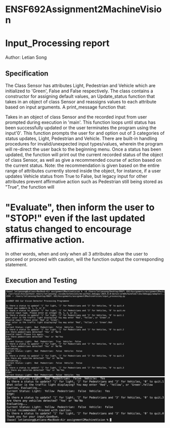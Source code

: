 # ENSF692Assignment2MachineVision
# Input_Processing report
Author: Letian Song


## Specification
The Class Sensor has attributes Light, Pedestrian and Vehicle which are initialized to 'Green', False and False respectively. The class contains a constructor for assigning default values, an Update_status function that takes in an object of class Sensor and reassigns values to each attribute based on input arguments. A print_message function that:


Takes in an object of class Sensor and the recorded input from user prompted during execution in 'main'.
This function loops until status has been successfully updated or the user terminates the program using the input'0'.
This function prompts the user for and option out of 3 categories of status updates, Light, Pedestrian and Vehicle.
There are built-in handling procedures for invalid/unexpected input types/values, wherein the program will re-direct the user back to the beginning menu.
Once a status has been updated, the function will print out the current recorded status of the object of class Sensor, as well as give a recommended course of action based on the current status.
Note: the recommendation is given based on the entire range of attributes currently stored inside the object, for instance, if a user updates Vehicle status from True to False,
but legacy input for other attributes prevent affirmative action such as Pedestrian still being stored as "True", the function will
# "Evaluate", then inform the user to "STOP!" even if the last updated status changed to encourage affirmative action.
In other words, when and only when all 3 attributes allow the user to proceed or proceed with caution, will the function output the corresponding statement.


## Execution and Testing
![Successful execution input_processing.py](ExampleOutput1.png)
![Successful execution input_processing.py](ExampleOutput2.png)
